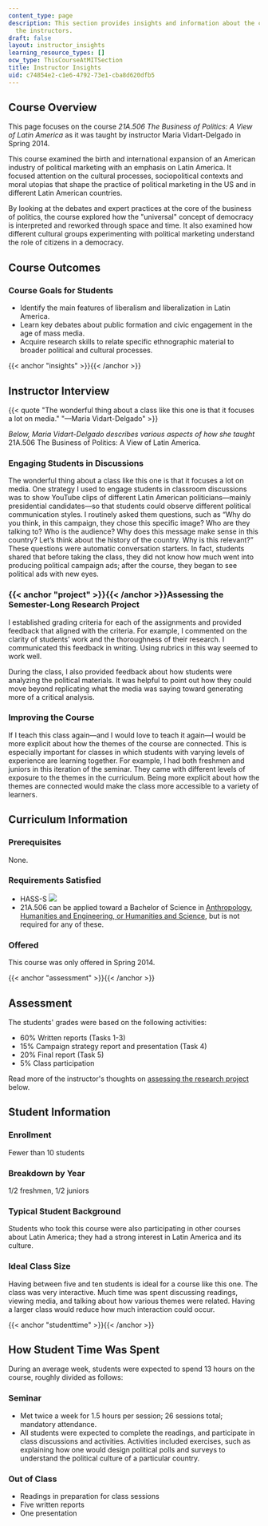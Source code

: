 ```yaml
---
content_type: page
description: This section provides insights and information about the course from
  the instructors.
draft: false
layout: instructor_insights
learning_resource_types: []
ocw_type: ThisCourseAtMITSection
title: Instructor Insights
uid: c74854e2-c1e6-4792-73e1-cba8d620dfb5
---
```

## Course Overview

This page focuses on the course _21A.506 The Business of Politics: A View of Latin America_ as it was taught by instructor Maria Vidart-Delgado in Spring 2014.

This course examined the birth and international expansion of an American industry of political marketing with an emphasis on Latin America. It focused attention on the cultural processes, sociopolitical contexts and moral utopias that shape the practice of political marketing in the US and in different Latin American countries.

By looking at the debates and expert practices at the core of the business of politics, the course explored how the "universal" concept of democracy is interpreted and reworked through space and time. It also examined how different cultural groups experimenting with political marketing understand the role of citizens in a democracy.

## Course Outcomes

### Course Goals for Students

- Identify the main features of liberalism and liberalization in Latin America.
- Learn key debates about public formation and civic engagement in the age of mass media.
- Acquire research skills to relate specific ethnographic material to broader political and cultural processes.

{{< anchor "insights" >}}{{< /anchor >}}

## Instructor Interview

{{< quote "The wonderful thing about a class like this one is that it focuses a lot on media." "—Maria Vidart-Delgado" >}}

_Below, Maria Vidart-Delgado describes various aspects of how she taught_ 21A.506 The Business of Politics: A View of Latin America.

### Engaging Students in Discussions

The wonderful thing about a class like this one is that it focuses a lot on media. One strategy I used to engage students in classroom discussions was to show YouTube clips of different Latin American politicians—mainly presidential candidates—so that students could observe different political communication styles. I routinely asked them questions, such as “Why do you think, in this campaign, they chose this specific image? Who are they talking to? Who is the audience? Why does this message make sense in this country? Let’s think about the history of the country. Why is this relevant?” These questions were automatic conversation starters. In fact, students shared that before taking the class, they did not know how much went into producing political campaign ads; after the course, they began to see political ads with new eyes.

### {{< anchor "project" >}}{{< /anchor >}}Assessing the Semester-Long Research Project

I established grading criteria for each of the assignments and provided feedback that aligned with the criteria. For example, I commented on the clarity of students’ work and the thoroughness of their research. I communicated this feedback in writing. Using rubrics in this way seemed to work well.

During the class, I also provided feedback about how students were analyzing the political materials. It was helpful to point out how they could move beyond replicating what the media was saying toward generating more of a critical analysis.

### Improving the Course

If I teach this class again—and I would love to teach it again—I would be more explicit about how the themes of the course are connected. This is especially important for classes in which students with varying levels of experience are learning together. For example, I had both freshmen and juniors in this iteration of the seminar. They came with different levels of exposure to the themes in the curriculum. Being more explicit about how the themes are connected would make the class more accessible to a variety of learners.

## Curriculum Information

### Prerequisites

None.

### Requirements Satisfied

- HASS-S ![](/images/educator/icon-question-hass-s.png)
- 21A.506 can be applied toward a Bachelor of Science in [Anthropology, Humanities and Engineering, or Humanities and Science](http://web.mit.edu/anthropology/undergraduate/requirements.html), but is not required for any of these.

### Offered

This course was only offered in Spring 2014.

{{< anchor "assessment" >}}{{< /anchor >}}

## Assessment

The students' grades were based on the following activities:

- 60% Written reports (Tasks 1-3)
- 15% Campaign strategy report and presentation (Task 4)
- 20% Final report (Task 5)
- 5% Class participation

Read more of the instructor's thoughts on [assessing the research project](#project) below.

## Student Information

### Enrollment

Fewer than 10 students

### Breakdown by Year

1/2 freshmen, 1/2 juniors

### Typical Student Background

Students who took this course were also participating in other courses about Latin America; they had a strong interest in Latin America and its culture.

### Ideal Class Size

Having between five and ten students is ideal for a course like this one. The class was very interactive. Much time was spent discussing readings, viewing media, and talking about how various themes were related. Having a larger class would reduce how much interaction could occur.

{{< anchor "studenttime" >}}{{< /anchor >}}

## How Student Time Was Spent

During an average week, students were expected to spend 13 hours on the course, roughly divided as follows:

### Seminar

- Met twice a week for 1.5 hours per session; 26 sessions total; mandatory attendance.
- All students were expected to complete the readings, and participate in class discussions and activities. Activities included exercises, such as explaining how one would design political polls and surveys to understand the political culture of a particular country.

### Out of Class

- Readings in preparation for class sessions
- Five written reports
- One presentation